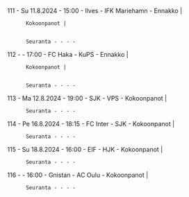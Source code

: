 111 - Su 11.8.2024 - 15:00 - Ilves - IFK Mariehamn - Ennakko |
        
        
          Kokoonpanot |
        
        
          Seuranta - - - -
112 -  - 17:00 - FC Haka - KuPS - Ennakko |
        
        
          Kokoonpanot |
        
        
          Seuranta - - - -
113 - Ma 12.8.2024 - 19:00 - SJK - VPS - Kokoonpanot |
        
        
          Seuranta - - - -
114 - Pe 16.8.2024 - 18:15 - FC Inter - SJK - Kokoonpanot |
        
        
          Seuranta - - - -
115 - Su 18.8.2024 - 16:00 - EIF - HJK - Kokoonpanot |
        
        
          Seuranta - - - -
116 -  - 16:00 - Gnistan - AC Oulu - Kokoonpanot |
        
        
          Seuranta - - - -
